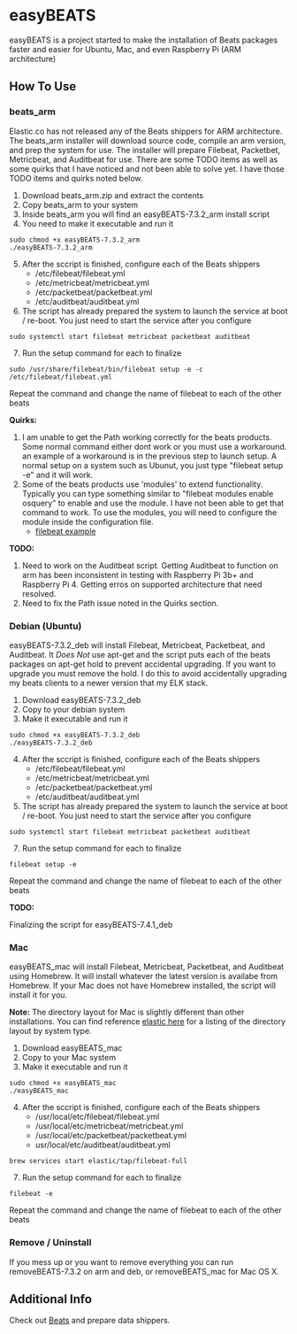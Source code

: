 # easyBEATS

easyBEATS is a project started to make the installation of Beats packages faster and easier for Ubuntu, Mac, and even Raspberry Pi (ARM architecture)

## How To Use

### beats_arm

Elastic.co has not released any of the Beats shippers for ARM architecture.  The beats_arm installer will download source code, compile an arm version, and prep the system for use.  The installer will prepare Filebeat, Packetbet, Metricbeat, and Auditbeat for use.  There are some TODO items as well as some quirks that I have noticed and not been able to solve yet. I have those TODO items and quirks noted below.  

1. Download beats_arm.zip and extract the contents
2. Copy beats_arm to your system
3. Inside beats_arm you will find an easyBEATS-7.3.2_arm install script
4. You need to make it executable and run it

```
sudo chmod +x easyBEATS-7.3.2_arm
./easyBEATS-7.3.2_arm
```

5. After the sccript is finished, configure each of the Beats shippers
    - /etc/filebeat/filebeat.yml
    - /etc/metricbeat/metricbeat.yml
    - /etc/packetbeat/packetbeat.yml
    - /etc/auditbeat/auditbeat.yml
6. The script has already prepared the system to launch the service at boot / re-boot.  You just need to start the service after you configure

```
sudo systemctl start filebeat metricbeat packetbeat auditbeat
```

7. Run the setup command for each to finalize

```
sudo /usr/share/filebeat/bin/filebeat setup -e -c /etc/filebeat/filebeat.yml
```

Repeat the command and change the name of filebeat to each of the other beats

**Quirks:**

1. I am unable to get the Path working correctly for the beats products.  Some normal command either dont work or you must use a workaround.  an example of a workaround is in the previous step to launch setup.  A normal setup on a system such as Ubunut, you just type "filebeat setup -e" and it will work.  
2. Some of the beats products use 'modules' to extend functionality.  Typically you can type something similar to "filebeat modules enable osquery" to enable and use the module. I have not been able to get that command to work.  To use the modules, you will need to configure the module inside the configuration file. 
    - [filebeat example](https://www.elastic.co/guide/en/beats/filebeat/current/configuration-filebeat-modules.html)

**TODO:**

1. Need to work on the Auditbeat script.  Getting Auditbeat to function on arm has been inconsistent in testing with Raspberry Pi 3b+ and Raspberry Pi 4.  Getting erros on supported architecture that need resolved.
2. Need to fix the Path issue noted in the Quirks section.

### Debian (Ubuntu)

easyBEATS-7.3.2_deb will install Filebeat, Metricbeat, Packetbeat, and Auditbeat.  It *Does Not* use apt-get and the script puts each of the beats packages on apt-get hold to prevent accidental upgrading.  If you want to upgrade you must remove the hold.  I do this to avoid accidentally upgrading my beats clients to a newer version that my ELK stack.

1. Download easyBEATS-7.3.2_deb 
2. Copy to your debian system
3. Make it executable and run it

```
sudo chmod +x easyBEATS-7.3.2_deb
./easyBEATS-7.3.2_deb
```

4. After the sccript is finished, configure each of the Beats shippers
    - /etc/filebeat/filebeat.yml
    - /etc/metricbeat/metricbeat.yml
    - /etc/packetbeat/packetbeat.yml
    - /etc/auditbeat/auditbeat.yml
5. The script has already prepared the system to launch the service at boot / re-boot.  You just need to start the service after you configure

```
sudo systemctl start filebeat metricbeat packetbeat auditbeat
```

7. Run the setup command for each to finalize

```
filebeat setup -e
```

Repeat the command and change the name of filebeat to each of the other beats

**TODO:**

Finalizing the script for easyBEATS-7.4.1_deb

### Mac

easyBEATS_mac will install Filebeat, Metricbeat, Packetbeat, and Auditbeat using Homebrew. It will install whatever the latest version is availabe from Homebrew.  If your Mac does not have Homebrew installed, the script will install it for you.

**Note:** The directory layout for Mac is slightly different than other installations.  You can find reference [elastic here](https://www.elastic.co/guide/en/beats/filebeat/current/directory-layout.html) for a listing of the directory layout by system type.  

1. Download easyBEATS_mac 
2. Copy to your Mac system
3. Make it executable and run it

```
sudo chmod +x easyBEATS_mac
./easyBEATS_mac
```

4. After the sccript is finished, configure each of the Beats shippers
    - /usr/local/etc/filebeat/filebeat.yml
    - /usr/local/etc/metricbeat/metricbeat.yml
    - /usr/local/etc/packetbeat/packetbeat.yml
    - usr/local/etc/auditbeat/auditbeat.yml

```
brew services start elastic/tap/filebeat-full
```

7. Run the setup command for each to finalize

```
filebeat -e
```

Repeat the command and change the name of filebeat to each of the other beats

### Remove / Uninstall

If you mess up or you want to remove everything you can run removeBEATS-7.3.2 on arm and deb, or removeBEATS_mac for Mac OS X. 

## Additional Info

Check out [Beats](https://www.elastic.co/products/beats) and prepare data shippers.
